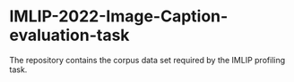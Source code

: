# IMLIP-2022-Image-Caption-evaluation-task
The repository contains the corpus data set required by the IMLIP profiling task.
